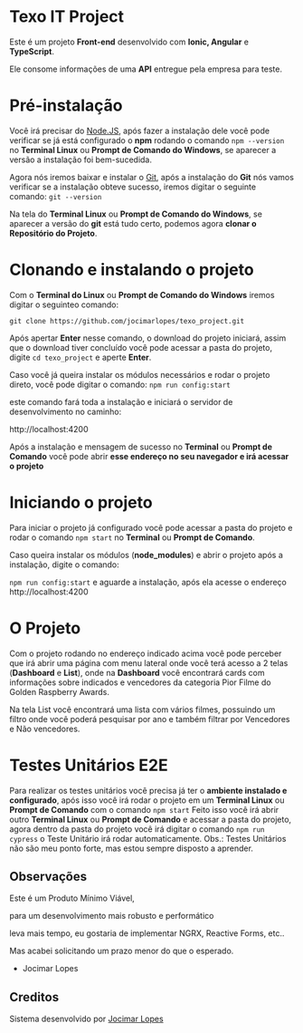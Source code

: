 
# Texo IT Project

  

Este é um projeto **Front-end** desenvolvido com **Ionic, Angular** e **TypeScript**.

Ele consome informações de uma **API** entregue pela empresa para teste.

  
  

# Pré-instalação

  

Você irá precisar do [Node.JS](https://nodejs.org/en/), após fazer a instalação dele você pode verificar se já está configurado o **npm** rodando o comando `npm --version` no **Terminal Linux** ou **Prompt de Comando do Windows**, se aparecer a versão a instalação foi bem-sucedida.

  

Agora nós iremos baixar e instalar o [Git](https://git-scm.com/downloads), após a instalação do **Git** nós vamos verificar se a instalação obteve sucesso, iremos digitar o seguinte comando: `git --version`

Na tela do **Terminal Linux** ou **Prompt de Comando do Windows**, se aparecer a versão do **git** está tudo certo, podemos agora **clonar o Repositório do Projeto**.

  
  

# Clonando e instalando o projeto

  

Com o **Terminal do Linux** ou **Prompt de Comando do Windows** iremos digitar o seguinteo comando:

`git clone https://github.com/jocimarlopes/texo_project.git`

Após apertar **Enter** nesse comando, o download do projeto iniciará, assim que o download tiver concluído você pode acessar a pasta do projeto, digite `cd texo_project` e aperte **Enter**.

  

Caso você já queira instalar os módulos necessários e rodar o projeto direto, você pode digitar o comando: `npm run config:start`

este comando fará toda a instalação e iniciará o servidor de desenvolvimento no caminho:

http://localhost:4200

Após a instalação e mensagem de sucesso no **Terminal** ou **Prompt de Comando** você pode abrir **esse endereço no seu navegador e irá acessar o projeto**

  
  

# Iniciando o projeto

  

Para iniciar o projeto já configurado você pode acessar a pasta do projeto e rodar o comando `npm start` no **Terminal** ou **Prompt de Comando**.

Caso queira instalar os módulos (**node_modules**) e abrir o projeto após a instalação, digite o comando:

`npm run config:start` e aguarde a instalação, após ela acesse o endereço http://localhost:4200

  
  

# O Projeto

  

Com o projeto rodando no endereço indicado acima você pode perceber que irá abrir uma página com menu lateral onde você terá acesso a 2 telas (**Dashboard** e **List**), onde na **Dashboard** você encontrará cards com informações sobre indicados e vencedores da categoria Pior Filme do Golden Raspberry Awards.

Na tela List você encontrará uma lista com vários filmes, possuindo um filtro onde você poderá pesquisar por ano e também filtrar por Vencedores e Não vencedores.

  # Testes Unitários E2E
  Para realizar os testes unitários você precisa já ter o **ambiente instalado e configurado**, após isso você irá rodar o projeto em um **Terminal Linux** ou **Prompt de Comando** com o comando `npm start`
  Feito isso você irá abrir outro  **Terminal Linux** ou **Prompt de Comando** e acessar a pasta do projeto, agora dentro da pasta do projeto você irá digitar o comando `npm run cypress` o Teste Unitário irá rodar automaticamente.
  Obs.: Testes Unitários não são meu ponto forte, mas estou sempre disposto a aprender.
  
  

## Observações

  

Este é um Produto Mínimo Viável,

para um desenvolvimento mais robusto e performático

leva mais tempo, eu gostaria de implementar NGRX, Reactive Forms, etc..

Mas acabei solicitando um prazo menor do que o esperado.

- Jocimar Lopes

  
  

## Creditos

  

Sistema desenvolvido por [Jocimar Lopes](https://jocimarlopes.com)